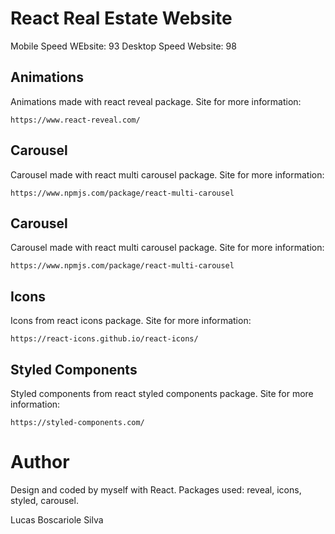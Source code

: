 # React Real Estate Website

Mobile Speed WEbsite: 93
Desktop Speed Website: 98

## Animations

Animations made with react reveal package.
Site for more information:

```
https://www.react-reveal.com/
```

## Carousel

Carousel made with react multi carousel package.
Site for more information:

```
https://www.npmjs.com/package/react-multi-carousel
```

## Carousel

Carousel made with react multi carousel package.
Site for more information:

```
https://www.npmjs.com/package/react-multi-carousel
```

## Icons

Icons from react icons package.
Site for more information:

```
https://react-icons.github.io/react-icons/
```

## Styled Components

Styled components from react styled components package.
Site for more information:

```
https://styled-components.com/
```

# Author

Design and coded by myself with React. Packages used: reveal, icons, styled, carousel.

Lucas Boscariole Silva

